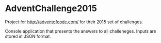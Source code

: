 # AdventChallenge2015

Project for http://adventofcode.com/ for their 2015 set of challenges.

Console application that presents the answers to all challeneges. Inputs are stored in JSON format.
